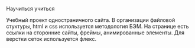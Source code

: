 Научиться учиться

Учебный проект одностраничного сайта. В организации файловой стуктуры, html и css используется методология БЭМ. На странице есть ссылки на сторонние сайты, фреймы, анимированные элементы. Для верстки сеток используется флекс.
